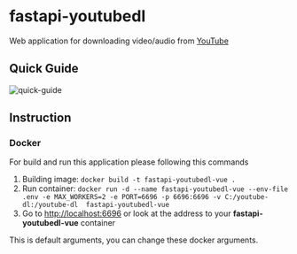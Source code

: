# fastapi-youtubedl

Web application for downloading video/audio from [YouTube](https://youtube.com)

## Quick Guide
![quick-guide](./imgs/all-in-one.gif)

## Instruction
### Docker
For build and run this application please following this commands

1. Building image: ```docker build -t fastapi-youtubedl-vue .```
2. Run container: ```docker run -d --name fastapi-youtubedl-vue --env-file .env -e MAX_WORKERS=2 -e PORT=6696 -p 6696:6696 -v C:/youtube-dl:/youtube-dl  fastapi-youtubedl-vue```
3. Go to [http://localhost:6696](http://localhost:6696) 
or look at the address to your **fastapi-youtubedl-vue** container

This is default arguments, you can change these docker arguments.